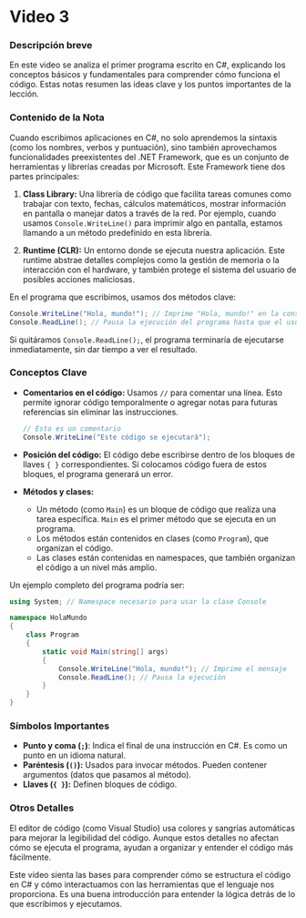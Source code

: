 # Video 3 

### Descripción breve
En este video se analiza el primer programa escrito en C#, explicando los conceptos básicos y fundamentales para comprender cómo funciona el código. Estas notas resumen las ideas clave y los puntos importantes de la lección.

### Contenido de la Nota
Cuando escribimos aplicaciones en C#, no solo aprendemos la sintaxis (como los nombres, verbos y puntuación), sino también aprovechamos funcionalidades preexistentes del .NET Framework, que es un conjunto de herramientas y librerías creadas por Microsoft. Este Framework tiene dos partes principales:

1. **Class Library:** Una librería de código que facilita tareas comunes como trabajar con texto, fechas, cálculos matemáticos, mostrar información en pantalla o manejar datos a través de la red. Por ejemplo, cuando usamos `Console.WriteLine()` para imprimir algo en pantalla, estamos llamando a un método predefinido en esta librería.

2. **Runtime (CLR):** Un entorno donde se ejecuta nuestra aplicación. Este runtime abstrae detalles complejos como la gestión de memoria o la interacción con el hardware, y también protege el sistema del usuario de posibles acciones maliciosas.

En el programa que escribimos, usamos dos métodos clave:

```csharp
Console.WriteLine("Hola, mundo!"); // Imprime "Hola, mundo!" en la consola
Console.ReadLine(); // Pausa la ejecución del programa hasta que el usuario presione Enter
```

Si quitáramos `Console.ReadLine();`, el programa terminaría de ejecutarse inmediatamente, sin dar tiempo a ver el resultado.

### Conceptos Clave
- **Comentarios en el código:** Usamos `//` para comentar una línea. Esto permite ignorar código temporalmente o agregar notas para futuras referencias sin eliminar las instrucciones.
  ```csharp
  // Esto es un comentario
  Console.WriteLine("Este código se ejecutará");
  ```
- **Posición del código:** El código debe escribirse dentro de los bloques de llaves `{ }` correspondientes. Si colocamos código fuera de estos bloques, el programa generará un error.

- **Métodos y clases:**
  - Un método (como `Main`) es un bloque de código que realiza una tarea específica. `Main` es el primer método que se ejecuta en un programa.
  - Los métodos están contenidos en clases (como `Program`), que organizan el código.
  - Las clases están contenidas en namespaces, que también organizan el código a un nivel más amplio.

Un ejemplo completo del programa podría ser:

```csharp
using System; // Namespace necesario para usar la clase Console

namespace HolaMundo
{
    class Program
    {
        static void Main(string[] args)
        {
            Console.WriteLine("Hola, mundo!"); // Imprime el mensaje
            Console.ReadLine(); // Pausa la ejecución
        }
    }
}
```

### Símbolos Importantes
- **Punto y coma (`;`)**: Indica el final de una instrucción en C#. Es como un punto en un idioma natural.
- **Paréntesis (`()`):** Usados para invocar métodos. Pueden contener argumentos (datos que pasamos al método).
- **Llaves (`{ }`):** Definen bloques de código.

### Otros Detalles
El editor de código (como Visual Studio) usa colores y sangrías automáticas para mejorar la legibilidad del código. Aunque estos detalles no afectan cómo se ejecuta el programa, ayudan a organizar y entender el código más fácilmente.

Este video sienta las bases para comprender cómo se estructura el código en C# y cómo interactuamos con las herramientas que el lenguaje nos proporciona. Es una buena introducción para entender la lógica detrás de lo que escribimos y ejecutamos.

